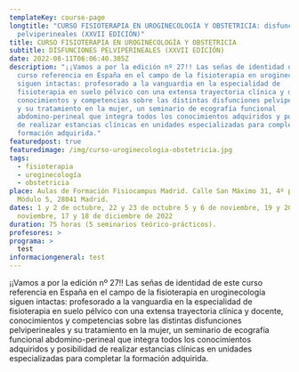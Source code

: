 ```yaml
---
templateKey: course-page
longtitle: "CURSO FISIOTERAPIA EN UROGINECOLOGÍA Y OBSTETRICIA: disfunciones
  pelviperineales (XXVII EDICIÓN)"
title: CURSO FISIOTERAPIA EN UROGINECOLOGÍA Y OBSTETRICIA
subtitle: DISFUNCIONES PELVIPERINEALES (XXVII EDICIÓN)
date: 2022-08-11T06:06:40.305Z
description: "¡¡Vamos a por la edición nº 27!! Las señas de identidad de este
  curso referencia en España en el campo de la fisioterapia en uroginecología
  siguen intactas: profesorado a la vanguardia en la especialidad de
  fisioterapia en suelo pélvico con una extensa trayectoria clínica y docente,
  conocimientos y competencias sobre las distintas disfunciones pelviperineales
  y su tratamiento en la mujer, un seminario de ecografía funcional
  abdomino-perineal que integra todos los conocimientos adquiridos y posibilidad
  de realizar estancias clínicas en unidades especializadas para completar la
  formación adquirida."
featuredpost: true
featuredimage: /img/curso-uroginecologia-obstetricia.jpg
tags:
  - fisioterapia
  - uroginecología
  - obstetricia
place: Aulas de Formación Fisiocampus Madrid. Calle San Máximo 31, 4º planta-
  Módulo 5, 28041 Madrid.
dates: 1 y 2 de octubre, 22 y 23 de octubre 5 y 6 de noviembre, 19 y 20
  noviembre, 17 y 18 de diciembre de 2022
duration: 75 horas (5 seminarios teórico-prácticos).
profesores: >
programa: > 
  test
informaciongeneral: test
---
```

¡¡Vamos a por la edición nº 27!! Las señas de identidad de este curso referencia en España en el campo de la fisioterapia en uroginecología siguen intactas: profesorado a la vanguardia en la especialidad de fisioterapia en suelo pélvico con una extensa trayectoria clínica y docente, conocimientos y competencias sobre las distintas disfunciones pelviperineales y su tratamiento en la mujer, un seminario de ecografía funcional abdomino-perineal que integra todos los conocimientos adquiridos y posibilidad de realizar estancias clínicas en unidades especializadas para completar la formación adquirida.